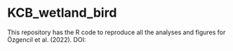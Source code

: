 # KCB_wetland_bird
This repository has the R code to reproduce all the analyses and figures for Özgencil et al. (2022). DOI: 

